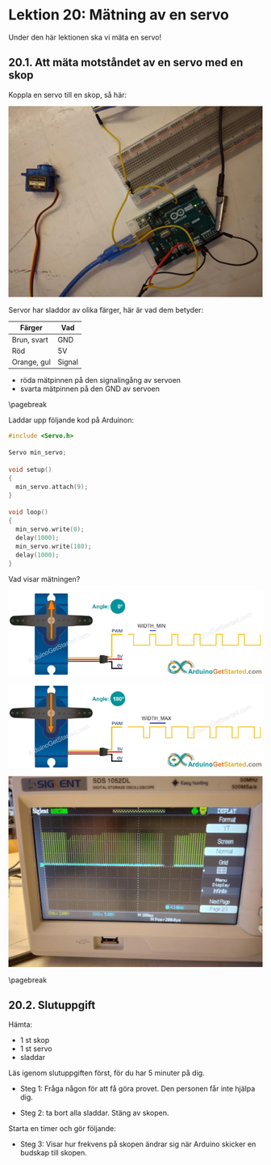 # Lektion 20: Mätning av en servo

Under den här lektionen ska vi mäta en servo!

## 20.1. Att mäta motståndet av en servo med en skop

Koppla en servo till en skop, så här:

![Att mäta en servo med en skop](maetning_av_en_servo_anslutning.jpg)

Servor har sladdor av olika färger, här är vad dem betyder:

Färger     |Vad
-----------|------
Brun, svart|GND
Röd        |5V
Orange, gul|Signal

- röda mätpinnen på den signalingång av servoen
- svarta mätpinnen på den GND av servoen

\pagebreak

Laddar upp följande kod på Arduinon:

```c++
#include <Servo.h>

Servo min_servo;

void setup()
{
  min_servo.attach(9);
}

void loop()
{
  min_servo.write(0);
  delay(1000);
  min_servo.write(180);
  delay(1000);
}
```

Vad visar mätningen?

![Mätning för noll grader](maetning_av_en_servo_0_annotated.png)

![Mätning för 180 grader](maetning_av_en_servo_180_annotated.png)

![Frekvens ändrar sig](maetning_av_en_servo_frekwens_aendrar_sig.jpg)

\pagebreak

## 20.2. Slutuppgift

Hämta:

- 1 st skop
- 1 st servo
- sladdar

Läs igenom slutuppgiften först, för du har 5 minuter på dig.

- Steg 1: Fråga någon för att få göra provet. Den personen får inte hjälpa dig.

- Steg 2: ta bort alla sladdar. Stäng av skopen.

Starta en timer och gör följande:

- Steg 3: Visar hur frekvens på skopen ändrar sig när Arduino skicker
  en budskap till skopen.
